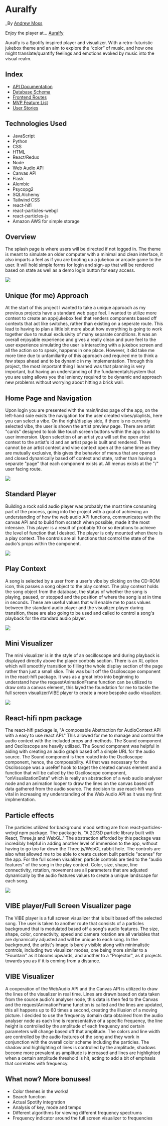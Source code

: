 # Auralfy

_By [Andrew Moss](https://github.com/aMoss5150)

Enjoy the player at... [Auralfy](https://auralfy.herokuapp.com/)

Auralfy is a Spotify inspired player and visualizer. With a retro-futuristic jukebox theme and an aim to explore the “color” of music, and how one might translate/quantify feelings and emotions evoked by music into the visual realm.



## Index

- [API Documentation](https://github.com/ZaviarBrown/spaceXchange/wiki/API-Routes)
- [Database Schema](https://github.com/ZaviarBrown/spaceXchange/wiki/Database-Schema)
- [Frontend Routes](https://github.com/ZaviarBrown/spaceXchange/wiki/Frontend-Routes)
- [MVP Feature List](https://github.com/ZaviarBrown/spaceXchange/wiki/MVP-List)
- [User Stories](https://github.com/ZaviarBrown/spaceXchange/wiki/User-Stories)

## Technologies Used

- JavaScript
- Python
- CSS
- HTML
- React/Redux
- Node
- Web Audio API
- Canvas API
- Flask
- Alembic
- Psycopg2
- SQLAlchemy
- Tailwind CSS
- react-hifi
- react-particles-webgl
- react-particles-js
- Amazon AWS for simple storage


## Overview

The splash page is where users will be directed if not logged in. The theme is meant to simulate an older computer with a minimal and clean interface, it also imparts a feel as if you are booting up a jukebox or arcade game to the user. It will hold simple forms for login and sign-up that will be rendered based on state as well as a demo login button for easy access.

![](assets/sXc1.jpg)

## Unique (for me) Approach

At the start of this project I wanted to take a unique approach as my previous projects have a standard web page feel. I wanted to utilize more context to create an app/jukebox feel that renders components based off contexts that act like switches, rather than existing on a seperate route. This lead to having to plan a little bit more about how everything is going to work together due to mutual exclusivity of many separate conditions. It was an overall enjoyable experience and gives a really clean and pure feel to the user experience simulating the user is interacting with a jukebox screen and all the action so to speak, happens in one place. However, it did take me more time due to unfamiliarity of this approach and required me to think a few steps ahead and to be dynamic in my implementation. Through this project, the most important thing I learned was that planning is very important, but having an understanding of the fundamentals/system that you are using allows you the leniency required to be dynamic and approach new problems without worrying about hitting a brick wall.

## Home Page and Navigation

Upon login you are presented with the main/index page of the app, on the left-hand side exists the navigation for the user created vibes/playlists, here you can select a vibe. On the right/display side, if there is no currently selected vibe, the user is shown the artist preview page. There are artist "cards" designed to look like touch screen buttons within the app to add to user immersion. Upon selection of an artist you will set the open artist context to the artist's id and an artist page is built and rendered. There cannot be an artist context and vibe context open at the same time as they are mutually exclusive, this gives the behavior of menus that are opened and closed dynamically based off context and state, rather than having a separate "page" that each component exists at. All menus exists at the "/" user facing route.

![](assets/sXc2.jpg)

## Standard Player

Building a rock solid audio player was probably the most time consuming part of the process, going into the project with a goal of achieving an understanding of how the web audio API functions, communicates with the canvas API and to build from scratch when possible, made it the most intensive. This player is a result of probably 10 or so iterations to achieve the level of function that I desired. The player is only mounted when there is a play context. The controls are all functions that control the state of the audio's props within the component.

![](assets/sXc3.jpg)

## Play Context

A song is selected by a user from a user's vibe by clicking on the CD-ROM icon, this passes a song object to the play context. The play context holds the song object from the database, the status of whether the song is playing, paused, or stopped and the position of where the song is at in time in seconds. These are useful values that will enable me to pass values between the standard audio player and the visualizer player during transition, these are also going to be used and called to control a song's playback for the standard audio player.  

![](assets/sXc4.jpg)

## Mini Visualizer

The mini visualizer is in the style of an oscilloscope and during playback is displayed directly above the player controls section. There is an XL option which will smoothly transition to filling the whole display section of the page rather than just a small slice. This was built off the Osciloscope component in the react-hifi package. It was as a great intro into beginning to understand how the requestAnimationFrame function can be utilized to draw onto a canvas element, this layed the foundation for me to tackle the full screen visualizer/VIBE player to create a more bespoke audio visualizer.

![](assets/sXc5.jpg)

## React-hifi npm package
The react-hifi package is, "A composable Abstraction for AudioContext API with a easy to use react API." This allowed for me to manage and control the audio context with the included props and methods. The Sound component and Osciloscope are heavily utilized. The Sound component was helpful in aiding with creating an audio graph based off a simple URL for the audio source. The Sound component is then routed into the Osciloscope component, hence, the composability. All that was necessary for the Osciloscope was a useRef hook to target the created canvas element and a function that will be called by the Osciloscope component, "onVisualizationData" which is really an abstraction of a web audio analyser node and an animation looper to draw the lines on the canvas based off data gathered from the audio source. The decision to use react-hifi was vital in increasing my understanding of the Web Audio API as it was my first implmentation.

## Particle effects

The particles utilized for background mood setting are from react-particles-webgl npm package. The package is, "A 2D/3D particle library built with React, Three.js and WebGL." The abstraction afforded by this package was incredibly helpful in adding another level of immersion to the app, without having to go too far down the Three.js/WebGL rabbit hole. The controls are also what allowed me to be able to create custom built particle "scenes" for the app. For the full screen visualizer, particle controls are tied to the "audio features" of the song in the play context. Color, size, shape, line connectivity, rotation, movement are all parameters that are adjusted dynamically by the audio features values to create a unique landscape for each song.

![](assets/sXc6.jpg)

## VIBE player/Full Screen Visualizer page

The VIBE player is a full screen visualizer that is built based off the selected song. The user is taken to another route that consists of a particles background that is modulated based off a song's audio features. The size, shape, color, connectivity, speed and camera rotation are all variables that are dynamically adjusted and will be unique to each song. In the background, the artist's image is barely visible along with minimalistic controls, including two visualizer modes, one being more similar to a "Fountain" as it blooms upwards, and another to a "Projector", as it projects towards you as if it is coming from a distance. 


## VIBE Visualizer

A cooperation of the WebAudio API and the Canvas API is utilized to draw the lines of the visualizer in real time. Lines are drawn based on data taken from the source audio's analyser node, this data is then fed to the Canvas and the requestAnimationFrame function is called and the lines are updated, this all happens up to 60 times a second, creating the illusion of a moving picture. I decided to use the frequency domain data obtained from the audio analyser node as each line is representative of a specific frequency, the line height is controlled by the amplitude of each frequency and certain parameters will change based off that amplitude. The colors and line width are controlled by the audio features of the song and they work in conjunction with the overall color scheme including the particles. The shadow and highlighting of lines is controlled by the amplitude, shadows become more prevalent as amplitude is increased and lines are highlighted when a certain amplitude threshold is hit, acting to add a bit of emphasis that correlates with frequency. 


## What now? More bonuses!

- Color themes in the works!
- Search function
- Actual Spotify integration
- Analysis of key, mode and tempo
- Different algorithms for viewing different frequency spectrums
- Frequency indicator around the full screen visualizer to frequencies